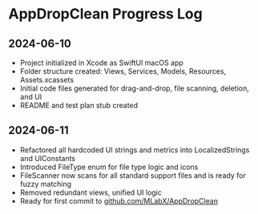 # AppDropClean Progress Log

## 2024-06-10
- Project initialized in Xcode as SwiftUI macOS app
- Folder structure created: Views, Services, Models, Resources, Assets.xcassets
- Initial code files generated for drag-and-drop, file scanning, deletion, and UI
- README and test plan stub created

## 2024-06-11
- Refactored all hardcoded UI strings and metrics into LocalizedStrings and UIConstants
- Introduced FileType enum for file type logic and icons
- FileScanner now scans for all standard support files and is ready for fuzzy matching
- Removed redundant views, unified UI logic
- Ready for first commit to [github.com/MLabX/AppDropClean](https://github.com/MLabX/AppDropClean) 